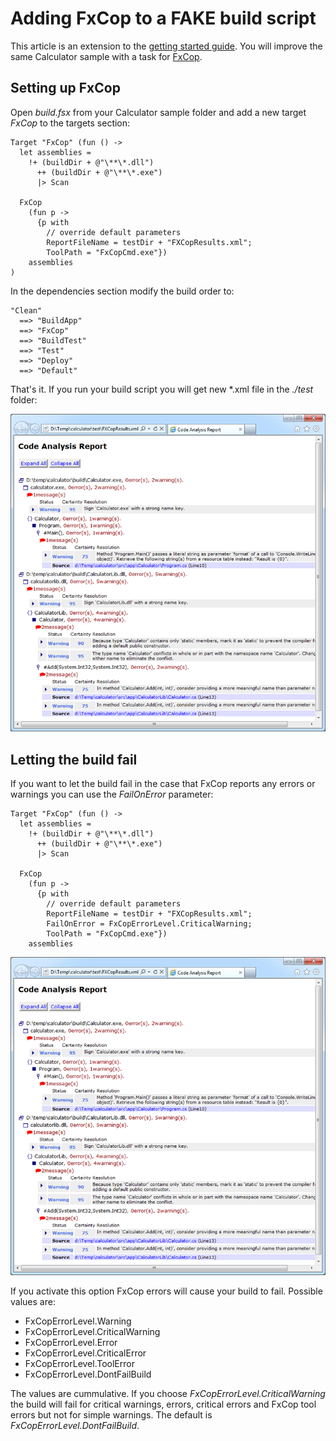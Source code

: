 # Adding FxCop to a FAKE build script

This article is an extension to the [getting started guide](gettingstarted.html). You will improve the same Calculator sample with a task for [FxCop](http://msdn2.microsoft.com/en-us/library/bb429476.aspx).

## Setting up FxCop

Open *build.fsx* from your Calculator sample folder and add a new target *FxCop* to the targets section:

	Target "FxCop" (fun () ->
	  let assemblies = 
		!+ (buildDir + @"\**\*.dll") 
		  ++ (buildDir + @"\**\*.exe") 
		  |> Scan  

	  FxCop 
		(fun p -> 
		  {p with 
			// override default parameters
			ReportFileName = testDir + "FXCopResults.xml";
			ToolPath = "FxCopCmd.exe"})
		assemblies 
	)

In the dependencies section modify the build order to:

	"Clean"
	  ==> "BuildApp"
	  ==> "FxCop"
	  ==> "BuildTest"
	  ==> "Test"
	  ==> "Deploy"
	  ==> "Default"


That's it. If you run your build script you will get new *.xml file in the *./test* folder:

![alt text](pics/fxcop/report.png "Code analysis report")

## Letting the build fail

If you want to let the build fail in the case that FxCop reports any errors or warnings you can use the *FailOnError* parameter:

	Target "FxCop" (fun () ->
	  let assemblies = 
		!+ (buildDir + @"\**\*.dll") 
		  ++ (buildDir + @"\**\*.exe") 
		  |> Scan  

	  FxCop 
		(fun p -> 
		  {p with 
			// override default parameters
			ReportFileName = testDir + "FXCopResults.xml";
			FailOnError = FxCopErrorLevel.CriticalWarning;
			ToolPath = "FxCopCmd.exe"})
		assemblies 

![alt text](pics/fxcop/report.png "Fail on FxCop error")

If you activate this option FxCop errors will cause your build to fail. Possible values are:

* FxCopErrorLevel.Warning
* FxCopErrorLevel.CriticalWarning
* FxCopErrorLevel.Error
* FxCopErrorLevel.CriticalError
* FxCopErrorLevel.ToolError
* FxCopErrorLevel.DontFailBuild

The values are cummulative. If you choose *FxCopErrorLevel.CriticalWarning* the build will fail for critical warnings, errors, critical errors and FxCop tool errors but not for simple warnings. The default is *FxCopErrorLevel.DontFailBuild*.